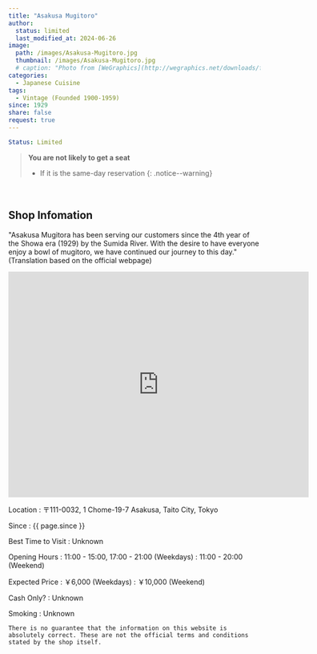 ```yaml
---
title: "Asakusa Mugitoro"
author:
  status: limited
  last_modified_at: 2024-06-26
image: 
  path: /images/Asakusa-Mugitoro.jpg
  thumbnail: /images/Asakusa-Mugitoro.jpg
  # caption: "Photo from [WeGraphics](http://wegraphics.net/downloads/free-ultimate-blurred-background-pack/)"
categories:
  - Japanese Cuisine
tags:
  - Vintage (Founded 1900-1959)
since: 1929
share: false
request: true
---
```


```yaml
Status: Limited 
```

> **You are not likely to get a seat**
> - If it is the same-day reservation
{: .notice--warning}


<p>　</p>


## Shop Infomation
<p class="site-description">
"Asakusa Mugitora has been serving our customers since the 4th year of the Showa era (1929) by the Sumida River. With the desire to have everyone enjoy a bowl of mugitoro, we have continued our journey to this day." 
(Translation based on the official webpage)
</p>


<div class="map">
<iframe src="https://www.google.com/maps/embed?pb=!1m18!1m12!1m3!1d3239.695738731411!2d139.79416841255477!3d35.709104272463854!2m3!1f0!2f0!3f0!3m2!1i1024!2i768!4f13.1!3m3!1m2!1s0x60188ec644c74d35%3A0x510699c41ee9e5c0!2sAsakusa%20Mugitoro%20Main%20Branch!5e0!3m2!1sen!2sjp!4v1719463686414!5m2!1sen!2sjp" width="600" height="450" style="border:0;" allowfullscreen="" loading="lazy" referrerpolicy="no-referrer-when-downgrade"></iframe>
</div>

<p></p>

Location
: 〒111-0032, 1 Chome-19-7 Asakusa, Taito City, Tokyo

Since
: {{ page.since }}

Best Time to Visit
: Unknown

Opening Hours
: 11:00 - 15:00, 17:00 - 21:00 (Weekdays)
: 11:00 - 20:00 (Weekend)

Expected Price
: ￥6,000 (Weekdays)
: ￥10,000 (Weekend)

Cash Only?
: Unknown

Smoking
: Unknown


`There is no guarantee that the information on this website is absolutely correct. These are not the official terms and conditions stated by the shop itself.`




